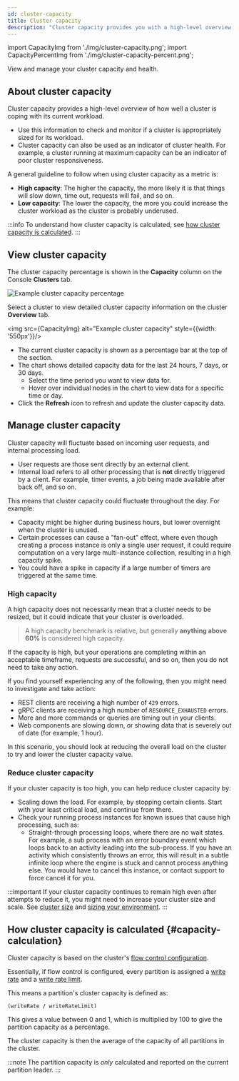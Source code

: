 ```yaml
---
id: cluster-capacity
title: Cluster capacity
description: "Cluster capacity provides you with a high-level overview of how well a cluster is coping with and handling its current workload."
---
```


import CapacityImg from './img/cluster-capacity.png';
import CapacityPercentImg from './img/cluster-capacity-percent.png';

View and manage your cluster capacity and health.

## About cluster capacity

Cluster capacity provides a high-level overview of how well a cluster is coping with its current workload.

- Use this information to check and monitor if a cluster is appropriately sized for its workload.
- Cluster capacity can also be used as an indicator of cluster health. For example, a cluster running at maximum capacity can be an indicator of poor cluster responsiveness.

A general guideline to follow when using cluster capacity as a metric is:

- **High capacity**: The higher the capacity, the more likely it is that things will slow down, time out, requests will fail, and so on.
- **Low capacity**: The lower the capacity, the more you could increase the cluster workload as the cluster is probably underused.

:::info
To understand how cluster capacity is calculated, see [how cluster capacity is calculated](#capacity-calculation).
:::

## View cluster capacity

The cluster capacity percentage is shown in the **Capacity** column on the Console **Clusters** tab.

<img src={CapacityPercentImg} alt="Example cluster capacity percentage" />

Select a cluster to view detailed cluster capacity information on the cluster **Overview** tab.

<img src={CapacityImg} alt="Example cluster capacity" style={{width: '550px'}}/>

- The current cluster capacity is shown as a percentage bar at the top of the section.
- The chart shows detailed capacity data for the last 24 hours, 7 days, or 30 days.
  - Select the time period you want to view data for.
  - Hover over individual nodes in the chart to view data for a specific time or day.
- Click the **Refresh** icon to refresh and update the cluster capacity data.

## Manage cluster capacity

Cluster capacity will fluctuate based on incoming user requests, and internal processing load.

- User requests are those sent directly by an external client.
- Internal load refers to all other processing that is **not** directly triggered by a client. For example, timer events, a job being made available after back off, and so on.

This means that cluster capacity could fluctuate throughout the day. For example:

- Capacity might be higher during business hours, but lower overnight when the cluster is unused.
- Certain processes can cause a "fan-out" effect, where even though creating a process instance is only a single user request, it could require computation on a very large multi-instance collection, resulting in a high capacity spike.
- You could have a spike in capacity if a large number of timers are triggered at the same time.

### High capacity

A high capacity does not necessarily mean that a cluster needs to be resized, but it could indicate that your cluster is overloaded.

> A high capacity benchmark is relative, but generally **anything above 60%** is considered high capacity.

If the capacity is high, but your operations are completing within an acceptable timeframe, requests are successful, and so on, then you do not need to take any action.

If you find yourself experiencing any of the following, then you might need to investigate and take action:

- REST clients are receiving a high number of `429` errors.
- gRPC clients are receiving a high number of `RESOURCE_EXHAUSTED` errors.
- More and more commands or queries are timing out in your clients.
- Web components are slowing down, or showing data that is severely out of date (for example, 1 hour).

In this scenario, you should look at reducing the overall load on the cluster to try and lower the cluster capacity value.

### Reduce cluster capacity

If your cluster capacity is too high, you can help reduce cluster capacity by:

- Scaling down the load. For example, by stopping certain clients. Start with your least critical load, and continue from there.
- Check your running process instances for known issues that cause high processing, such as:
  - Straight-through processing loops, where there are no wait states. For example, a sub process with an error boundary event which loops back to an activity leading into the sub-process. If you have an activity which consistently throws an error, this will result in a subtle infinite loop where the engine is stuck and cannot process anything else. You would have to cancel this instance, or contact support to force cancel it for you.

:::important
If your cluster capacity continues to remain high even after attempts to reduce it, you might need to increase your cluster size and scale. See [cluster size](/components/concepts/clusters.md#cluster-size) and [sizing your environment](/components/best-practices/architecture/sizing-your-environment.md).
:::

## How cluster capacity is calculated {#capacity-calculation}

Cluster capacity is based on the cluster's [flow control configuration](/self-managed/operational-guides/configure-flow-control/configure-flow-control.md).

Essentially, if flow control is configured, every partition is assigned a [write rate](/self-managed/operational-guides/configure-flow-control/configure-flow-control.md#exporting-and-write-rate) and a [write rate limit](/self-managed/operational-guides/configure-flow-control/configure-flow-control.md#write-rate-limit).

This means a partition's cluster capacity is defined as:

`(writeRate / writeRateLimit)`

This gives a value between 0 and 1, which is multiplied by 100 to give the partition capacity as a percentage.

The cluster capacity is then the average of the capacity of all partitions in the cluster.

:::note
The partition capacity is _only_ calculated and reported on the current partition leader.
:::
